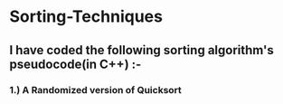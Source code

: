 # Sorting-Techniques

## I have coded the following sorting algorithm's pseudocode(in C++) :-
### 1.) A Randomized version of Quicksort
